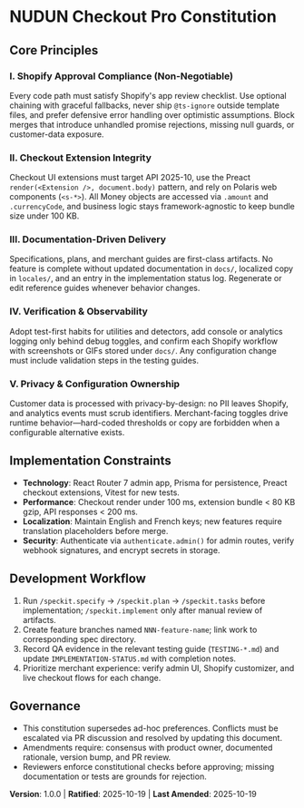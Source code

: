 # NUDUN Checkout Pro Constitution

## Core Principles

### I. Shopify Approval Compliance (Non-Negotiable)
Every code path must satisfy Shopify's app review checklist. Use optional chaining with graceful fallbacks, never ship `@ts-ignore` outside template files, and prefer defensive error handling over optimistic assumptions. Block merges that introduce unhandled promise rejections, missing null guards, or customer-data exposure.

### II. Checkout Extension Integrity
Checkout UI extensions must target API 2025-10, use the Preact `render(<Extension />, document.body)` pattern, and rely on Polaris web components (`<s-*>`). All Money objects are accessed via `.amount` and `.currencyCode`, and business logic stays framework-agnostic to keep bundle size under 100 KB.

### III. Documentation-Driven Delivery
Specifications, plans, and merchant guides are first-class artifacts. No feature is complete without updated documentation in `docs/`, localized copy in `locales/`, and an entry in the implementation status log. Regenerate or edit reference guides whenever behavior changes.

### IV. Verification & Observability
Adopt test-first habits for utilities and detectors, add console or analytics logging only behind debug toggles, and confirm each Shopify workflow with screenshots or GIFs stored under `docs/`. Any configuration change must include validation steps in the testing guides.

### V. Privacy & Configuration Ownership
Customer data is processed with privacy-by-design: no PII leaves Shopify, and analytics events must scrub identifiers. Merchant-facing toggles drive runtime behavior—hard-coded thresholds or copy are forbidden when a configurable alternative exists.

## Implementation Constraints

- **Technology**: React Router 7 admin app, Prisma for persistence, Preact checkout extensions, Vitest for new tests.
- **Performance**: Checkout render under 100 ms, extension bundle < 80 KB gzip, API responses < 200 ms.
- **Localization**: Maintain English and French keys; new features require translation placeholders before merge.
- **Security**: Authenticate via `authenticate.admin()` for admin routes, verify webhook signatures, and encrypt secrets in storage.

## Development Workflow

1. Run `/speckit.specify` → `/speckit.plan` → `/speckit.tasks` before implementation; `/speckit.implement` only after manual review of artifacts.
2. Create feature branches named `NNN-feature-name`; link work to corresponding spec directory.
3. Record QA evidence in the relevant testing guide (`TESTING-*.md`) and update `IMPLEMENTATION-STATUS.md` with completion notes.
4. Prioritize merchant experience: verify admin UI, Shopify customizer, and live checkout flows for each change.

## Governance

- This constitution supersedes ad-hoc preferences. Conflicts must be escalated via PR discussion and resolved by updating this document.
- Amendments require: consensus with product owner, documented rationale, version bump, and PR review.
- Reviewers enforce constitutional checks before approving; missing documentation or tests are grounds for rejection.

**Version**: 1.0.0 | **Ratified**: 2025-10-19 | **Last Amended**: 2025-10-19
